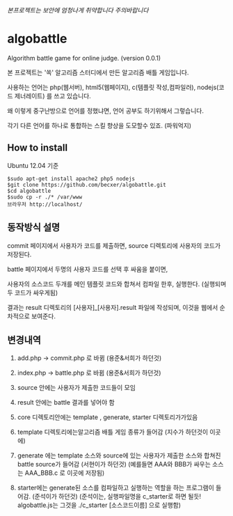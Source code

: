 *본프로젝트는 보안에 엄청나게 취약합니다 주의바랍니다*
# algobattle
Algorithm battle game for online judge. (version 0.0.1)

본 프로젝트는 '쏙' 알고리즘 스터디에서 만든 알고리즘 배틀 게임입니다.

사용하는 언어는 php(웹서버), html5(웹페이지), c(템플릿 작성,컴파일러), nodejs(코드 제너레이트) 를 쓰고 있습니다.

왜 이렇게 중구난방으로 언어를 정했냐면, 언어 공부도 하기위해서 그렇습니다.

각기 다른 언어를 하나로 통합하는 스킬 향상을 도모할수 있죠. (파워억지)



## How to install

Ubuntu 12.04 기준

```
$sudo apt-get install apache2 php5 nodejs 
$git clone https://github.com/becxer/algobattle.git
$cd algobattle
$sudo cp -r ./* /var/www
브라우저 http://localhost/

```

## 동작방식 설명

commit 페이지에서 사용자가 코드를 제출하면, source 디렉토리에 사용자의 코드가 저장된다.

battle 페이지에서 두명의 사용자 코드를 선택 후 싸움을 붙이면,

사용자의 소스코드 두개를 메인 템플릿 코드와 합쳐서 컴파일 한후, 실행한다. (실행되며 두 코드가 싸우게됨)

결과는 result 디렉토리의 [사용자]_[사용자].result 파일에 작성되며, 이것을 웹에서 순차적으로 보여준다.


## 변경내역

1. add.php  ->  commit.php 로 바뀜 (용준&서희가 하던것)

2. index.php -> battle.php 로 바뀜 (용준&서희가 하던것)

3. source 안에는 사용자가 제출한 코드들이 모임

4. result 안에는 battle 결과를 넣어야 함

5. core 디렉토리안에는 template , generate, starter 디렉토리가가있음

6. template 디렉토리에는알고리즘 배틀 게임 종류가 들어감 (지수가 하던것이 이곳에)

7. generate 에는 template 소스와 source에 있는 사용자가 제출한 소스와 합쳐진 battle source가 들어감 (서현이가 하던것)
(예를들면 AAA와 BBB가 싸우는 소스는 AAA_BBB.c 로 이곳에 저장됨)

8. starter에는 generate된 소스를 컴파일하고 실행하는 역할을 하는 프로그램이 들어감. (준석이가 하던것)
(준석이는, 실행파일명을 c_starter로 하면 될듯! algobattle.js는 그것을 ./c_starter [소스코드이름] 으로 실행함)

